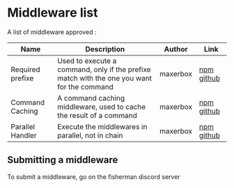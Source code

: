 # Middleware list

A list of middleware approved :

| Name | Description | Author | Link |
| ---- | ------------ | ----- | ----- |
| Required prefixe |  Used to execute a command, only if the prefixe match with the one you want for the command | maxerbox | [npm](https://www.npmjs.com/package/required-prefixe-fisherman) [github](https://github.com/maxerbox/required-prefixe-fisherman)
| Command Caching | A command caching middleware, used to cache the result of a command | maxerbox | [npm](https://www.npmjs.com/package/command-caching-fisherman) [github](https://www.npmjs.com/package/command-caching-fisherman)
| Parallel Handler | Execute the middlewares in parallel, not in chain | maxerbox | [npm](https://www.npmjs.com/package/parallel-handle-fisherman) [github](https://www.npmjs.com/package/parallel-handle-fisherman)

## Submitting a middleware

To submit a middleware, go on the fisherman discord server

